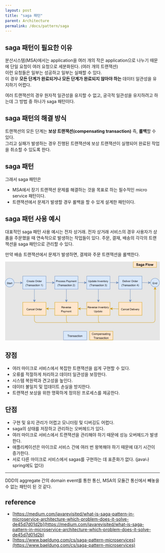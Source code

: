 ```yaml
---
layout: post
title: "saga 패턴"
parent: Architecture
permalink: /docs/pattern/saga
---
```


## saga 패턴이 필요한 이유

분산시스템(MSA)에서는 application을 여러 개의 작은 application으로 나누기 때문에 단일 요청이 여러 요청으로 세분화된다. (여러 개의 트랜잭션)  
이런 요청들은 일부는 성공하고 일부는 실패할 수 있다.  
이 경우 **모든 단계가 완료되거나 모든 단계가 완료되지 않아야 하는** 데이터 일관성을 유지하기 어렵다.

여러 트랜잭션의 경우 원자적 일관성을 유지할 수 없고, 궁극적 일관성을 유지하려고 하는데 그 방법 중 하나가 saga 패턴이다.

## saga 패턴의 해결 방식

트랜잭션의 모든 단계는 **보상 트랜잭션(compensating transaction)** 즉, **롤백**할 수 있다.  
그리고 실패가 발생하는 경우 진행된 트랜잭션에 보상 트랜잭션이 실행되어 완료된 작업을 취소할 수 있도록 한다.

## saga 패턴

그래서 saga 패턴은
- MSA에서 장기 트랜잭션 문제를 해결하는 것을 목표로 하는 필수적인 micro service 패턴이다.
- 트랜잭션에서 문제가 발생할 경우 롤백을 할 수 있게 설계한 패턴이다.

## saga 패턴 사용 예시

대표적인 saga 패턴 사용 예시는 전자 상거래.
전자 상거래 서비스의 경우 사용자가 상품을 주문했을 때 연속적으로 발생하는 작업들이 있다.
주문, 결재, 배송의 각각의 트랜잭션을 saga 패턴으로 관리할 수 있다.

만약 배송 트랜잭션에서 문제가 발생하면, 결제와 주문 트랜잭션을 롤백한다.

![saga pattern](saga.JPG)


## 장점

- 여러 마이크로 서비스에서 복잡한 트랜잭션을 쉽게 구현할 수 있다.
- 오류를 적절하게 처리하고 데이터 일관성을 보장한다.
- 시스템 복원력과 견고성을 높인다.
- 데이터 불일치 및 업데이트 손실을 방지한다.
- 트랜잭션 보상을 위한 명확하게 정의된 프로세스를 제공한다.


## 단점

- 구현 및 유지 관리가 어렵고 모니터링 및 디버깅도 어렵다.
- saga의 상태를 저장하고 관리하는 오버헤드가 있다.
- 여러 마이크로 서비스에서 트랜잭션을 관리해야 하기 때문에 성능 오버헤드가 발생한다.
- 애플리케이션은 마이크로 서비스 간에 여러 번 왕복해야 하기 때문에 대기 시간이 증가한다.
- 서로 다른 마이크로 서비스에서 sagas를 구현하는 데 표준화가 없다. (java나 spring에도 없다)

---

DDD의 aggregate 간의 domain event를 통한 통신, MSA의 모듈간 통신에서 빼놓을 수 없는 패턴이 된 것 같다.


## reference

- [https://medium.com/javarevisited/what-is-saga-pattern-in-microservice-architecture-which-problem-does-it-solve-de45d7d01d2b](https://medium.com/javarevisited/what-is-saga-pattern-in-microservice-architecture-which-problem-does-it-solve-de45d7d01d2b)
- [https://www.baeldung.com/cs/saga-pattern-microservices](https://www.baeldung.com/cs/saga-pattern-microservices)